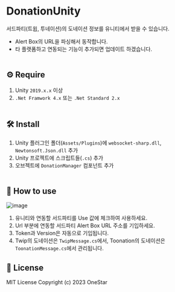 # DonationUnity
서드파티(트윕, 투네이션)의 도네이션 정보를 유니티에서 받을 수 있습니다.
</br>
- Alert Box의 URL을 파싱해서 동작합니다.
- 타 플랫폼하고 연동되는 기능이 추가되면 업데이트 하겠습니다.
</br></br>
## ⚙ Require
1. Unity ```2019.x.x``` 이상
2. ```.Net Framwork 4.x``` 또는 ```.Net Standard 2.x```
</br></br>
## 🛠 Install
1. Unity 플러그인 폴더(```Assets/Plugins```)에 ```websocket-sharp.dll```, ```Newtonsoft.Json.dll``` 추가
2. Unity 프로젝트에 스크립트들(```.cs```) 추가
3. 오브젝트에 ```DonationManager``` 컴포넌트 추가
</br></br>
## 📌 How to use
![image](https://github.com/Hanbyori/DonationUnity/assets/20338405/9ada0c85-7128-4e00-9e32-d04ca64b5a99)
</br>
1. 유니티와 연동할 서드파티를 Use 값에 체크하여 사용하세요.
2. Url 부분에 연동할 서드파티 Alert Box URL 주소를 기입하세요.
3. Token과 Version은 자동으로 기입됩니다.
4. Twip의 도네이션은 ```TwipMessage.cs```에서, Toonation의 도네이션은 ```ToonationMessage.cs```에서 관리됩니다.

## 📄 License
MIT License
Copyright (c) 2023 OneStar
